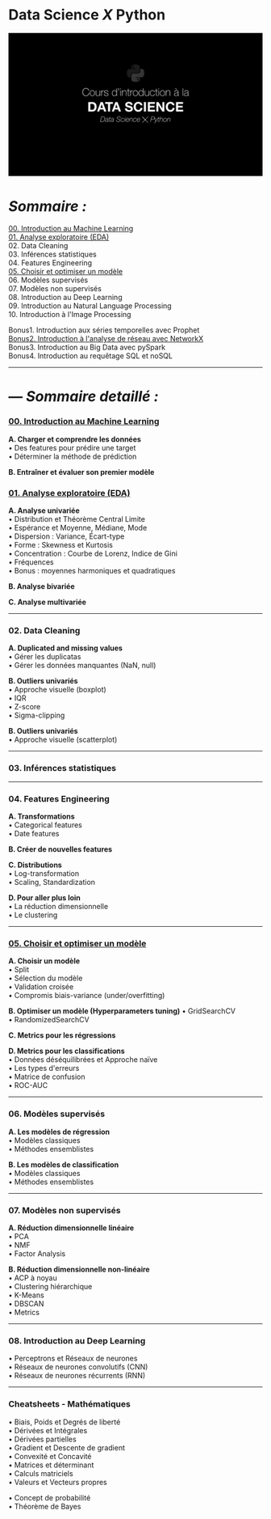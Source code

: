 # Data Science *X* Python

![](img/intro.png)

# _Sommaire :_

[00. Introduction au Machine Learning](00.%20Introduction%20au%20Machine%20Learning)  
[01. Analyse exploratoire (EDA)](01.%20Analyse%20exploratoire%20(EDA))  
02. Data Cleaning  
03. Inférences statistiques  
04. Features Engineering  
[05. Choisir et optimiser un modèle](05.%20Choisir%20et%20optimiser%20un%20modèle)  
06. Modèles supervisés  
07. Modèles non supervisés  
08. Introduction au Deep Learning  
09. Introduction au Natural Language Processing  
10. Introduction à l'Image Processing  

Bonus1. Introduction aux séries temporelles avec Prophet  
[Bonus2. Introduction à l'analyse de réseau avec NetworkX](Bonus2.%20Introduction%20à%20l'analyse%20de%20réseau%20avec%20NetworkX)  
Bonus3. Introduction au Big Data avec pySpark  
Bonus4. Introduction au requêtage SQL et noSQL  

---

# –– _Sommaire detaillé :_

### [00. Introduction au Machine Learning](00.%20Introduction%20au%20Machine%20Learning)  

**A. Charger et comprendre les données**  
• Des features pour prédire une target  
• Déterminer la méthode de prédiction

**B. Entraîner et évaluer son premier modèle**

### [01. Analyse exploratoire (EDA)](01.%20Analyse%20exploratoire%20(EDA)) 

**A. Analyse univariée**  
• Distribution et Théorème Central Limite  
• Espérance et Moyenne, Médiane, Mode  
• Dispersion : Variance, Écart-type  
• Forme : Skewness et Kurtosis  
• Concentration : Courbe de Lorenz, Indice de Gini  
• Fréquences  
• Bonus : moyennes harmoniques et quadratiques   

**B. Analyse bivariée**  

**C. Analyse multivariée**  

---

### 02. Data Cleaning  
**A. Duplicated and missing values**  
• Gérer les duplicatas  
• Gérer les données manquantes (NaN, null)  

**B. Outliers univariés**   
• Approche visuelle (boxplot)  
• IQR  
• Z-score  
• Sigma-clipping  

**B. Outliers univariés**   
• Approche visuelle (scatterplot)  

---

### 03. Inférences statistiques

---

### 04. Features Engineering 
**A. Transformations**  
• Categorical features  
• Date features  

**B. Créer de nouvelles features**  

**C. Distributions**  
• Log-transformation  
• Scaling, Standardization  

**D. Pour aller plus loin**  
• La réduction dimensionnelle  
• Le clustering  

---

### [05. Choisir et optimiser un modèle](05.%20Choisir%20et%20optimiser%20un%20modèle)

**A. Choisir un modèle**  
• Split  
• Sélection du modèle  
• Validation croisée  
• Compromis biais-variance (under/overfitting)  

**B. Optimiser un modèle (Hyperparameters tuning)**
• GridSearchCV  
• RandomizedSearchCV  

**C. Metrics pour les régressions**  

**D. Metrics pour les classifications**  
• Données déséquilibrées et Approche naïve  
• Les types d'erreurs  
• Matrice de confusion  
• ROC-AUC  

---

### 06. Modèles supervisés

**A. Les modèles de régression**  
• Modèles classiques  
• Méthodes ensemblistes  

**B. Les modèles de classification**  
• Modèles classiques  
• Méthodes ensemblistes  

---

### 07. Modèles non supervisés

**A. Réduction dimensionnelle linéaire**  
• PCA  
• NMF  
• Factor Analysis  

**B. Réduction dimensionnelle non-linéaire**  
• ACP à noyau  
• Clustering hiérarchique  
• K-Means  
• DBSCAN  
• Metrics  

---

### 08. Introduction au Deep Learning  
• Perceptrons et Réseaux de neurones  
• Réseaux de neurones convolutifs (CNN)  
• Réseaux de neurones récurrents (RNN)  

---

### Cheatsheets - Mathématiques
• Biais, Poids et Degrés de liberté  
• Dérivées et Intégrales  
• Dérivées partielles    
• Gradient et Descente de gradient  
• Convexité et Concavité  
• Matrices et déterminant  
• Calculs matriciels  
• Valeurs et Vecteurs propres  

• Concept de probabilité  
• Théorème de Bayes